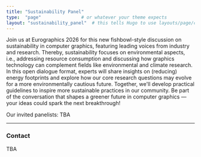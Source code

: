```yaml
---
title: "Sustainability Panel"
type:  "page"               # or whatever your theme expects
layout: "sustainability_panel"  # this tells Hugo to use layouts/page/call_for_full_papers.html
---
```


Join us at Eurographics 2026 for this new fishbowl-style discussion on sustainability in computer graphics, featuring leading voices from industry and research. Thereby, sustainability focuses on environmental aspects, i.e., addressing resource consumption and discussing how graphics technology can complement fields like environmental and climate research. In this open dialogue format, experts will share insights on (reducing) energy footprints and explore how our core research questions may evolve for a more environmentally cautious future. Together, we'll develop practical guidelines to inspire more sustainable practices in our community. Be part of the conversation that shapes a greener future in computer graphics — your ideas could spark the next breakthrough!

Our invited panelists: TBA

---

### Contact

TBA
